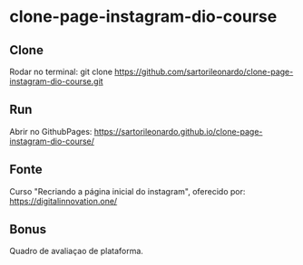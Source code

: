# clone-page-instagram-dio-course

## Clone
Rodar no terminal: git clone https://github.com/sartorileonardo/clone-page-instagram-dio-course.git 

## Run
Abrir no GithubPages: https://sartorileonardo.github.io/clone-page-instagram-dio-course/

## Fonte
Curso "Recriando a página inicial do instagram", oferecido por: https://digitalinnovation.one/

## Bonus
Quadro de avaliaçao de plataforma.
